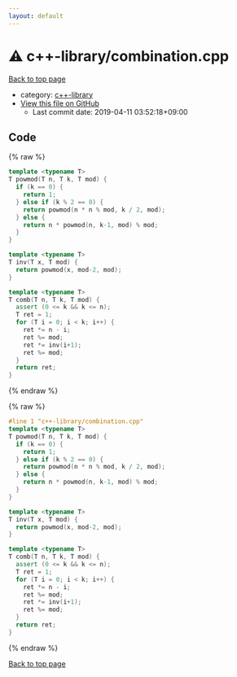 ```yaml
---
layout: default
---
```


<!-- mathjax config similar to math.stackexchange -->
<script type="text/javascript" async
  src="https://cdnjs.cloudflare.com/ajax/libs/mathjax/2.7.5/MathJax.js?config=TeX-MML-AM_CHTML">
</script>
<script type="text/x-mathjax-config">
  MathJax.Hub.Config({
    TeX: { equationNumbers: { autoNumber: "AMS" }},
    tex2jax: {
      inlineMath: [ ['$','$'] ],
      processEscapes: true
    },
    "HTML-CSS": { matchFontHeight: false },
    displayAlign: "left",
    displayIndent: "2em"
  });
</script>

<script type="text/javascript" src="https://cdnjs.cloudflare.com/ajax/libs/jquery/3.4.1/jquery.min.js"></script>
<script src="https://cdn.jsdelivr.net/npm/jquery-balloon-js@1.1.2/jquery.balloon.min.js" integrity="sha256-ZEYs9VrgAeNuPvs15E39OsyOJaIkXEEt10fzxJ20+2I=" crossorigin="anonymous"></script>
<script type="text/javascript" src="../../assets/js/copy-button.js"></script>
<link rel="stylesheet" href="../../assets/css/copy-button.css" />


# :warning: c++-library/combination.cpp

<a href="../../index.html">Back to top page</a>

* category: <a href="../../index.html#97d0d85922e0aae2441e69f2870930aa">c++-library</a>
* <a href="{{ site.github.repository_url }}/blob/master/c++-library/combination.cpp">View this file on GitHub</a>
    - Last commit date: 2019-04-11 03:52:18+09:00




## Code

<a id="unbundled"></a>
{% raw %}
```cpp
template <typename T>
T powmod(T n, T k, T mod) {
  if (k == 0) {
    return 1;
  } else if (k % 2 == 0) {
    return powmod(n * n % mod, k / 2, mod);
  } else {
    return n * powmod(n, k-1, mod) % mod;
  }
}

template <typename T>
T inv(T x, T mod) {
  return powmod(x, mod-2, mod);
}

template <typename T>
T comb(T n, T k, T mod) {
  assert (0 <= k && k <= n);
  T ret = 1;
  for (T i = 0; i < k; i++) {
    ret *= n - i;
    ret %= mod;
    ret *= inv(i+1);
    ret %= mod;
  }
  return ret;
}

```
{% endraw %}

<a id="bundled"></a>
{% raw %}
```cpp
#line 1 "c++-library/combination.cpp"
template <typename T>
T powmod(T n, T k, T mod) {
  if (k == 0) {
    return 1;
  } else if (k % 2 == 0) {
    return powmod(n * n % mod, k / 2, mod);
  } else {
    return n * powmod(n, k-1, mod) % mod;
  }
}

template <typename T>
T inv(T x, T mod) {
  return powmod(x, mod-2, mod);
}

template <typename T>
T comb(T n, T k, T mod) {
  assert (0 <= k && k <= n);
  T ret = 1;
  for (T i = 0; i < k; i++) {
    ret *= n - i;
    ret %= mod;
    ret *= inv(i+1);
    ret %= mod;
  }
  return ret;
}

```
{% endraw %}

<a href="../../index.html">Back to top page</a>

